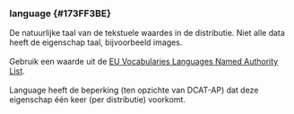 ### language  {#173FF3BE}
De natuurlijke taal van de tekstuele waardes in de distributie. Niet alle data heeft de eigenschap taal, bijvoorbeeld images.
<br/>
<br/>
Gebruik een waarde uit de  <a href='http://publications.europa.eu/resource/authority/language' target='_blank'>EU Vocabularies Languages Named Authority List</a>. 
<br/>
<br/>
Language heeft de beperking (ten opzichte van DCAT-AP) dat deze eigenschap één keer (per distributie) voorkomt.
